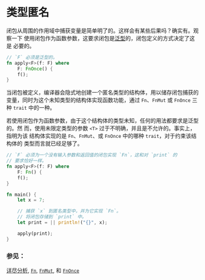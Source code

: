 # 类型匿名

闭包从周围的作用域中捕获变量是简单明了的。这样会有某些后果吗？确实有。观察一下
使用闭包作为函数参数，这要求闭包是[泛型][generics]的，闭包定义的方式决定了这是
必要的。

```rust
// `F` 必须是泛型的。
fn apply<F>(f: F) where
    F: FnOnce() {
    f();
}
```

当闭包被定义，编译器会隐式地创建一个匿名类型的结构体，用以储存闭包捕获的
变量，同时为这个未知类型的结构体实现函数功能，通过 `Fn`、`FnMut` 或 `FnOnce`
 三种 `trait` 中的一种。

若使用闭包作为函数参数，由于这个结构体的类型未知，任何的用法都要求是泛型的。然
而，使用未限定类型的参数 `<T>` 过于不明确，并且是不允许的。事实上，指明为该
结构体实现的是 `Fn`、`FnMut`、或 `FnOnce` 中的哪种 `trait`，对于约束该结构体的
类型而言就已经足够了。

```rust
// `F` 必须为一个没有输入参数和返回值的闭包实现 `Fn`，这和对 `print` 的
// 要求恰好一样。
fn apply<F>(f: F) where
    F: Fn() {
    f();
}

fn main() {
    let x = 7;

    // 捕获 `x` 到匿名类型中，并为它实现 `Fn`。
    // 将闭包存储到 `print` 中。
    let print = || println!("{}", x);

    apply(print);
}
```

### 参见：

[详尽分析][thorough_analysis], [`Fn`][fn], [`FnMut`][fn_mut],
和 [`FnOnce`][fn_once]

[generics]: rust-tutorial/docs/generics.md
[fn]: https://doc.rust-lang.org/std/ops/trait.Fn.html
[fn_mut]: https://doc.rust-lang.org/std/ops/trait.FnMut.html
[fn_once]: https://doc.rust-lang.org/std/ops/trait.FnOnce.html
[thorough_analysis]: https://huonw.github.io/blog/2015/05/finding-closure-in-rust/
